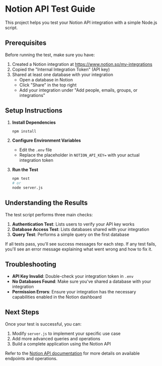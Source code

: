# Notion API Test Guide

This project helps you test your Notion API integration with a simple Node.js script.

## Prerequisites

Before running the test, make sure you have:

1. Created a Notion integration at https://www.notion.so/my-integrations
2. Copied the "Internal Integration Token" (API key)
3. Shared at least one database with your integration
   - Open a database in Notion
   - Click "Share" in the top right
   - Add your integration under "Add people, emails, groups, or integrations"

## Setup Instructions

1. **Install Dependencies**
   ```bash
   npm install
   ```

2. **Configure Environment Variables**
   - Edit the `.env` file
   - Replace the placeholder in `NOTION_API_KEY=` with your actual integration token

3. **Run the Test**
   ```bash
   npm test
   # or
   node server.js
   ```

## Understanding the Results

The test script performs three main checks:

1. **Authentication Test**: Lists users to verify your API key works
2. **Database Access Test**: Lists databases shared with your integration
3. **Query Test**: Performs a simple query on the first database

If all tests pass, you'll see success messages for each step. If any test fails, you'll see an error message explaining what went wrong and how to fix it.

## Troubleshooting

- **API Key Invalid**: Double-check your integration token in `.env`
- **No Databases Found**: Make sure you've shared a database with your integration
- **Permission Errors**: Ensure your integration has the necessary capabilities enabled in the Notion dashboard

## Next Steps

Once your test is successful, you can:

1. Modify `server.js` to implement your specific use case
2. Add more advanced queries and operations
3. Build a complete application using the Notion API

Refer to the [Notion API documentation](https://developers.notion.com/reference/intro) for more details on available endpoints and operations.
